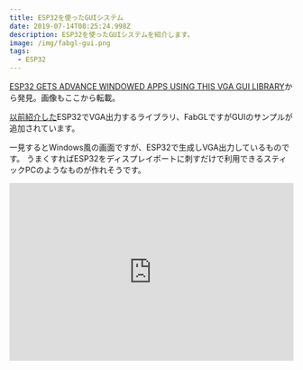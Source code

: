```yaml
---
title: ESP32を使ったGUIシステム
date: 2019-07-14T08:25:24.998Z
description: ESP32を使ったGUIシステムを紹介します。
image: /img/fabgl-gui.png
tags:
  - ESP32
---
```

[ESP32 GETS ADVANCE WINDOWED APPS USING THIS VGA GUI LIBRARY](https://hackaday.com/2019/07/08/esp32-gets-advance-windowed-apps-using-this-vga-gui-library/)から発見。画像もここから転載。

[以前紹介した](https://inajob.netlify.com/post/esp32%E3%81%A7vga%E8%A1%A8%E7%A4%BA%E3%82%92fabgl/)ESP32でVGA出力するライブラリ、FabGLですがGUIのサンプルが追加されています。

一見するとWindows風の画面ですが、ESP32で生成しVGA出力しているものです。
うまくすればESP32をディスプレイポートに刺すだけで利用できるスティックPCのようなものが作れそうです。

<iframe width="100%" height="315" src="https://www.youtube.com/embed/84ytGdiOih0" frameborder="0" allow="accelerometer; autoplay; encrypted-media; gyroscope; picture-in-picture" allowfullscreen></iframe>
